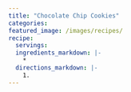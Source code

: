 ```yaml
---
title: "Chocolate Chip Cookies"
categories:
featured_image: /images/recipes/
recipe:
  servings: 
  ingredients_markdown: |-
    *
  directions_markdown: |-
    1.
---
```


